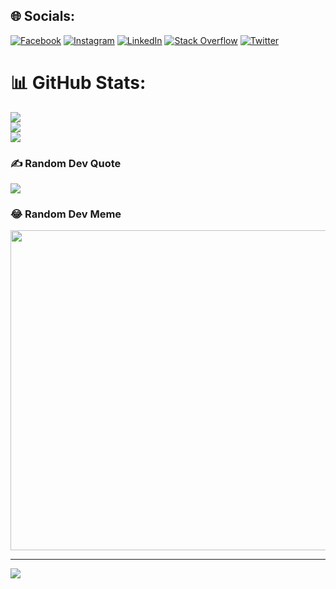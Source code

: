 ## 🌐 Socials:
[![Facebook](https://img.shields.io/badge/Facebook-%231877F2.svg?logo=Facebook&logoColor=white)](https://facebook.com/https://www.facebook.com/nuhcan.atar.19) [![Instagram](https://img.shields.io/badge/Instagram-%23E4405F.svg?logo=Instagram&logoColor=white)](https://instagram.com/https://www.instagram.com/nuhcan_atar/) [![LinkedIn](https://img.shields.io/badge/LinkedIn-%230077B5.svg?logo=linkedin&logoColor=white)](https://linkedin.com/in/https://www.linkedin.com/in/nuhcan-atar-371276208/) [![Stack Overflow](https://img.shields.io/badge/-Stackoverflow-FE7A16?logo=stack-overflow&logoColor=white)](https://stackoverflow.com/users/15011521) [![Twitter](https://img.shields.io/badge/Twitter-%231DA1F2.svg?logo=Twitter&logoColor=white)](https://twitter.com/https://twitter.com/nuhcanatar0) 
# 📊 GitHub Stats:
![](https://github-readme-stats.vercel.app/api?username=nuhcanatar&theme=vue-dark&hide_border=false&include_all_commits=false&count_private=false)<br/>
![](https://github-readme-streak-stats.herokuapp.com/?user=nuhcanatar&theme=vue-dark&hide_border=false)<br/>
![](https://github-readme-stats.vercel.app/api/top-langs/?username=nuhcanatar&theme=vue-dark&hide_border=false&include_all_commits=false&count_private=false&layout=compact)

### ✍️ Random Dev Quote
![](https://quotes-github-readme.vercel.app/api?type=horizontal&theme=radical)

### 😂 Random Dev Meme
<img src="https://random-memer.herokuapp.com/" width="512px"/>

---
[![](https://visitcount.itsvg.in/api?id=nuhcanatar&icon=5&color=0)](https://visitcount.itsvg.in)
